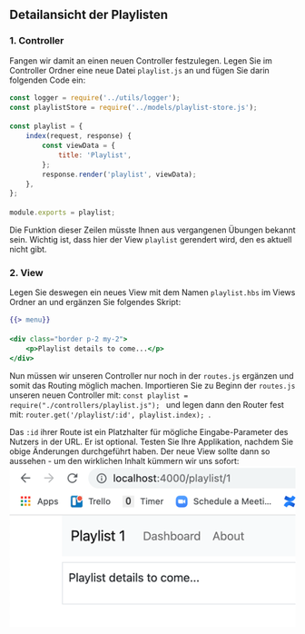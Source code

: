 ## Detailansicht der Playlisten 

### 1. Controller
Fangen wir damit an einen neuen Controller festzulegen. Legen Sie im Controller Ordner eine neue Datei `playlist.js` an und fügen Sie darin folgenden Code ein:

~~~ js
const logger = require('../utils/logger'); 
const playlistStore = require('../models/playlist-store.js'); 
 
const playlist = { 
    index(request, response) { 
        const viewData = { 
            title: 'Playlist', 
        }; 
        response.render('playlist', viewData); 
    }, 
}; 
 
module.exports = playlist; 
~~~

Die Funktion dieser Zeilen müsste Ihnen aus vergangenen Übungen bekannt sein. Wichtig ist, dass hier der View `playlist` gerendert wird, den es aktuell nicht gibt.

### 2. View 
Legen Sie deswegen ein neues View mit dem Namen `playlist.hbs` im Views Ordner an und ergänzen Sie folgendes Skript:
~~~ handlebars
{{> menu}} 
 
<div class="border p-2 my-2"> 
    <p>Playlist details to come...</p> 
</div> 
~~~

Nun müssen wir unseren Controller nur noch in der `routes.js` ergänzen und somit das Routing möglich machen.
Importieren Sie zu Beginn der `routes.js` unseren neuen Controller mit: `const playlist = require("./controllers/playlist.js"); `
und legen dann den Router fest mit: `router.get('/playlist/:id', playlist.index); `.

Das `:id` ihrer Route ist ein Platzhalter für mögliche Eingabe-Parameter des Nutzers in der URL. Er ist optional. 
Testen Sie Ihre Applikation, nachdem Sie obige Änderungen durchgeführt haben. 
Der neue View sollte dann so aussehen - um den wirklichen Inhalt kümmern wir uns sofort:  
![img.png](img/Anpassung_05.png)